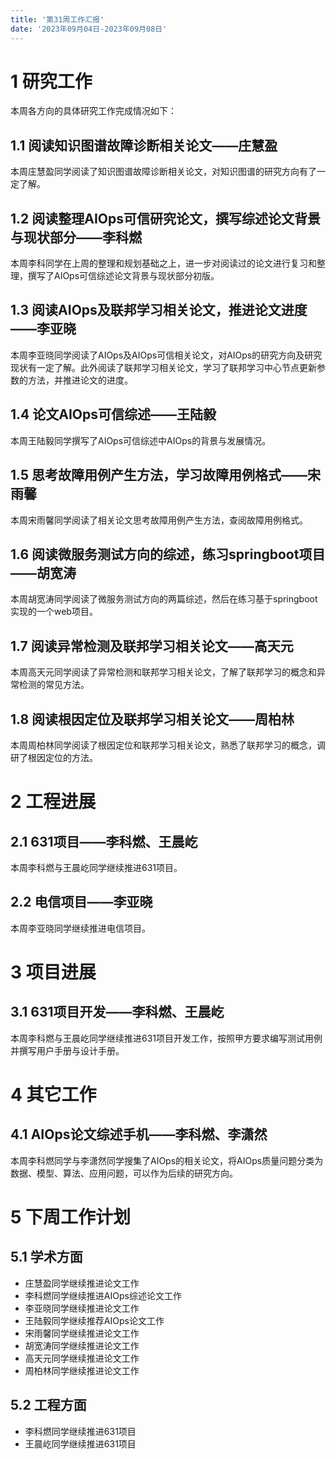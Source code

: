 ```yaml
---
title: '第31周工作汇报'
date: '2023年09月04日-2023年09月08日'
---
```


<!-- 只允许使用一级标题和二级标题 -->

# 1 研究工作

本周各方向的具体研究工作完成情况如下：

## 1.1 阅读知识图谱故障诊断相关论文——庄慧盈

本周庄慧盈同学阅读了知识图谱故障诊断相关论文，对知识图谱的研究方向有了一定了解。

## 1.2 阅读整理AIOps可信研究论文，撰写综述论文背景与现状部分——李科燃

本周李科同学在上周的整理和规划基础之上，进一步对阅读过的论文进行复习和整理，撰写了AIOps可信综述论文背景与现状部分初版。

## 1.3 阅读AIOps及联邦学习相关论文，推进论文进度——李亚晓

本周李亚晓同学阅读了AIOps及AIOps可信相关论文，对AIOps的研究方向及研究现状有一定了解。此外阅读了联邦学习相关论文，学习了联邦学习中心节点更新参数的方法，并推进论文的进度。

## 1.4 论文AIOps可信综述——王陆毅

本周王陆毅同学撰写了AIOps可信综述中AIOps的背景与发展情况。

## 1.5 思考故障用例产生方法，学习故障用例格式——宋雨馨

本周宋雨馨同学阅读了相关论文思考故障用例产生方法，查阅故障用例格式。

## 1.6 阅读微服务测试方向的综述，练习springboot项目——胡宽涛
本周胡宽涛同学阅读了微服务测试方向的两篇综述，然后在练习基于springboot实现的一个web项目。

## 1.7 阅读异常检测及联邦学习相关论文——高天元

本周高天元同学阅读了异常检测和联邦学习相关论文，了解了联邦学习的概念和异常检测的常见方法。

## 1.8 阅读根因定位及联邦学习相关论文——周柏林

本周周柏林同学阅读了根因定位和联邦学习相关论文，熟悉了联邦学习的概念，调研了根因定位的方法。

# 2 工程进展

## 2.1 631项目——李科燃、王晨屹

本周李科燃与王晨屹同学继续推进631项目。

## 2.2 电信项目——李亚晓

本周李亚晓同学继续推进电信项目。

# 3 项目进展

## 3.1 631项目开发——李科燃、王晨屹

本周李科燃与王晨屹同学继续推进631项目开发工作，按照甲方要求编写测试用例并撰写用户手册与设计手册。

# 4 其它工作

## 4.1 AIOps论文综述手机——李科燃、李潇然

本周李科燃同学与李潇然同学搜集了AIOps的相关论文，将AIOps质量问题分类为数据、模型、算法、应用问题，可以作为后续的研究方向。

# 5 下周工作计划

## 5.1 学术方面

+ 庄慧盈同学继续推进论文工作
+ 李科燃同学继续推进AIOps综述论文工作
+ 李亚晓同学继续推进论文工作
+ 王陆毅同学继续推荐AIOps论文工作
+ 宋雨馨同学继续推进论文工作
+ 胡宽涛同学继续推进论文工作
+ 高天元同学继续推进论文工作
+ 周柏林同学继续推进论文工作

## 5.2 工程方面

+ 李科燃同学继续推进631项目
+ 王晨屹同学继续推进631项目
